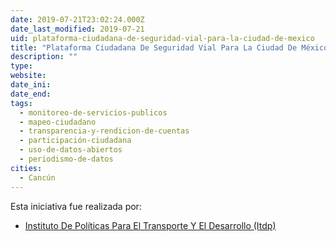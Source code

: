 ```yaml
---
date: 2019-07-21T23:02:24.000Z
date_last_modified: 2019-07-21
uid: plataforma-ciudadana-de-seguridad-vial-para-la-ciudad-de-mexico
title: "Plataforma Ciudadana De Seguridad Vial Para La Ciudad De México"
description: ""
type: 
website: 
date_ini: 
date_end: 
tags:
  - monitoreo-de-servicios-publicos
  - mapeo-ciudadano
  - transparencia-y-rendicion-de-cuentas
  - participación-ciudadana
  - uso-de-datos-abiertos
  - periodismo-de-datos
cities: 
  - Cancún
---
```


Esta iniciativa fue realizada por:

- [Instituto De Políticas Para El Transporte Y El Desarrollo (Itdp)](/organizaciones/instituto-de-politicas-para-el-transporte-y-el-desarrollo-itdp)
